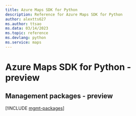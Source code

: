 ```yaml
---
title: Azure Maps SDK for Python
description: Reference for Azure Maps SDK for Python
author: alextts627
ms.author: ttsao
ms.data: 03/14/2023
ms.topic: reference
ms.devlang: python
ms.service: maps
---
```

# Azure Maps SDK for Python - preview

## Management packages - preview
[!INCLUDE [mgmt-packages](maps-mgmt-index.md)]